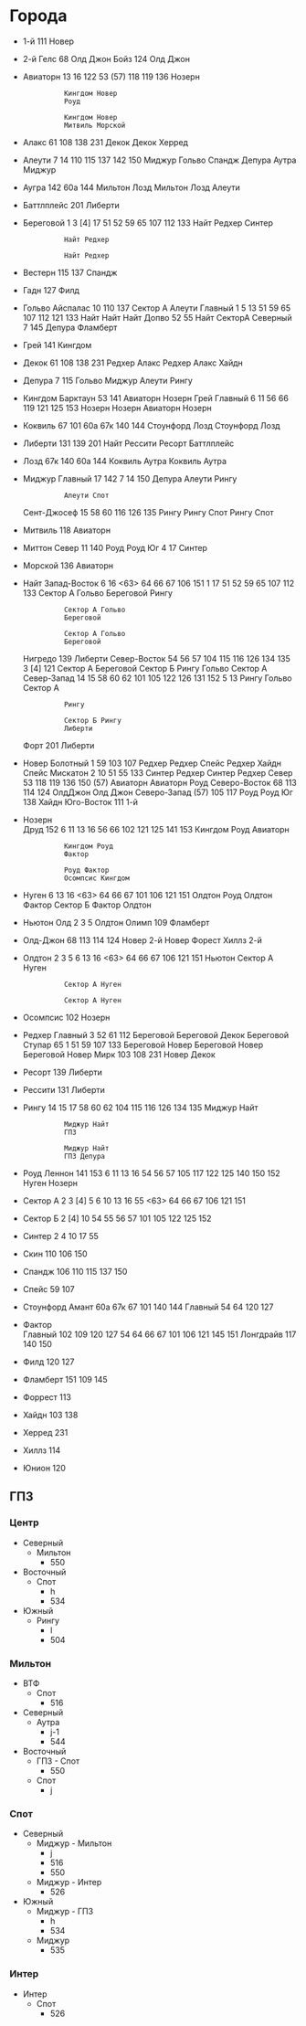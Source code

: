 # Города

* 1-й		111		Новер
* 2-й
	Гелс	68		Олд Джон
	Бойз	124		Олд Джон
* Авиаторн		13 16 122	53 (57) 118 119 136	Нозерн

				Кингдом Новер
				Роуд

				Кингдом Новер 
				Митвиль Морской 
* Алакс		61 108 138	231	Декок
				Декок Херред
* Алеути		7 14	110 115 137 142 150	Миджур
				Гольво Спандж
				Депура Аутра
				Миджур
* Аугра		142	60а 144	Мильтон Лозд
				Мильтон Лозд
				Алеути
* Баттлплейс		201		Либерти
* Береговой			1 3 [4] 17 51 52 59 65 107 112 133	Найт Редхер
				Синтер

				Найт Редхер

				Найт Редхер
* Вестерн		115 137		Спандж
* Гадн		127		Филд
* Гольво
	Айспалас	10 110 137		Сектор А
				Алеути
	Главный	1 5 13 51 59 65 107 112 121 133		Найт
				Найт
				Найт
	Допво	52 55		Найт СекторА
	Северный	7 145		Депура
				Фламберт
* Грей		141		Кингдом
* Декок			61 108 138 231	Редхер Алакс
				Редхер Алакс
				Хайдн
* Депура			7 115	Гольво Миджур
				Алеути Рингу
* Кингдом
	Барктаун	53	141	Авиаторн
				Нозерн Грей
	Главный	6 11 56 66 119 121 125 153		Нозерн
				Нозерн
				Авиаторн Нозерн
* Коквиль		67 101	60а 67к 140 144	Стоунфорд Лозд
				Стоунфорд Лозд
* Либерти			131 139 201	Найт Рессити
				Ресорт Баттлплейс
* Лозд		67к 140	60а 144	Коквиль Аутра
				Коквиль Аутра
* Миджур
	Главный	17 142	7 14 150	Депура Алеути
				Рингу

				Алеути Спот
	Сент-Джосеф	15	58 60 116 126 135	Рингу
				Рингу Спот
				Рингу Спот
* Митвиль		118		Авиаторн
* Миттон
	Север	11 140		Роуд
				Роуд
	Юг	4 17		Синтер
* Морской		136		Авиаторн
* Найт
	Запад-Восток	6 16 <63> 64 66 67 106 151	1 17 51 52 59 65 107 112 133	Сектор А Гольво
				Береговой Рингу

				Сектор А Гольво
				Береговой

				Сектор А Гольво
				Береговой
	Нигредо	139		Либерти
	Север-Восток	54 56 57 104 115 116 126 134 135	3 [4] 121	Сектор А Береговой
				Сектор Б
				Рингу Гольво
				Сектор А
	Север-Запад	14 15 58 60 62 101 105 122 126 131 152	5 13	Рингу Гольво
				Сектор А

				Рингу

				Сектор Б Рингу
				Либерти
	Форт	201		Либерти
* Новер
	Болотный	1	59 103 107	Редхер
				Редхер Спейс
				Редхер Хайдн
				Спейс
	Мискатон	2 10 51 55 133		Синтер
				Редхер Синтер
				Редхер
	Север	53 118 119 136 150	(57)	Авиаторн
				Авиаторн Роуд
	Северо-Восток	68 113 114 124		ОлдДжон
				Олд Джон
	Северо-Запад	(57) 105 117		Роуд
				Роуд
	Юг	138		Хайдн
	Юго-Восток	111		1-й
* Нозерн	
	Друд	152	6 11 13 16 56 66 102 121 125 141 153	Кингдом Роуд
				Авиаторн

				Кингдом Роуд
				Фактор

				Роуд Фактор
				Осомпсис Кингдом
* Нуген			6 13 16 <63> 64 66 67 101 106 121 151	Олдтон Роуд
				Олдтон Фактор
				Сектор Б Фактор
				Олдтон 
* Ньютон
	Олд	2 3 5		Олдтон
	Олимп	109		Фламберт
* Олд-Джон			68 113 114 124	Новер 2-й
				Новер Форест
				Хиллз 2-й
* Олдтон			2 3 5 6 13 16 <63> 64 66 67 106 121 151	Ньютон Сектор А
				Нуген

				Сектор А Нуген

				Сектор А Нуген
* Осомпсис		102		Нозерн
* Редхер
	Главный	3 52 61 112		Береговой
				Береговой Декок
				Береговой
	Ступар	65	1 51 59 107 133	Береговой Новер
				Береговой Новер
				Береговой Новер
	Мирк	103 108 231		Новер Декок
* Ресорт		139		Либерти
* Рессити		131		Либерти
* Рингу			14 15 17 58 60 62 104 115 116 126 134 135	Миджур Найт

				Миджур Найт
				ГПЗ

				Миджур Найт
				ГПЗ Депура
* Роуд
	Леннон	141 153	6 11 13 16 54 56 57 105 117 122 125 140 150 152	Нуген Нозерн
				
* Сектор А			2 3 [4] 5 6 10 13 16 55 <63> 64 66 67 106 121 151
* Сектор Б			2 [4] 10 54 55 56 57 101 105 122 125 152
* Синтер			2 4 10 17 55
* Скин		110	106 150
* Спандж		106	110 115 137 150
* Спейс		59 107
* Стоунфорд
	Амант	60а 67к	67 101 140 144
	Главный	54 64	120 127
* Фактор	
	Главный	102 109 120 127	54 64 66 67 101 106 121 145 151
	Лонгдрайв	117	140 150
* Филд			120 127
* Фламберт		151	109 145
* Форрест		113
* Хайдн		103	138
* Херред		231
* Хиллз		114
* Юнион		120

## ГПЗ

### Центр

* Северный
  * Мильтон
    * 550
* Восточный
  * Спот
    * h
    * 534
* Южный
  * Рингу
    * l
    * 504

### Мильтон

* ВТФ
  * Спот
    * 516
* Северный
  * Аутра
    * j-1
    * 544
* Восточный
  * ГПЗ - Спот
    * 550
  * Спот
    * j

### Спот

* Северный
  * Миджур - Мильтон
    * j
    * 516
    * 550
  * Миджур - Интер
    * 526
* Южный
  * Миджур - ГПЗ
    * h
    * 534
  * Миджур
    * 535

### Интер

* Интер
  * Спот
    * 526
